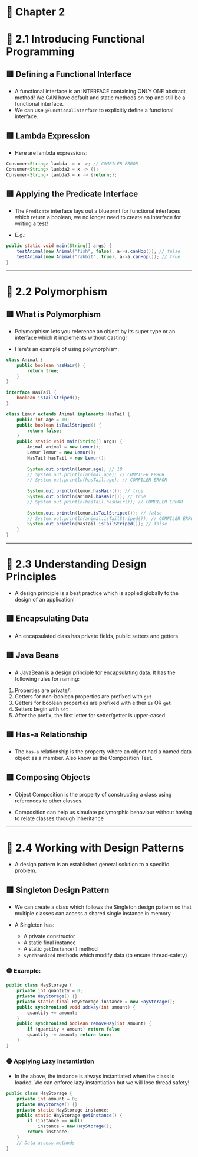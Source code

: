 <link href="../../styles.css" rel="stylesheet"></link>

# 📝 Chapter 2

# 🧠 2.1 Introducing Functional Programming

## 🟥 Defining a Functional Interface
* A functional interface is an INTERFACE containing ONLY ONE abstract method! We CAN have default and static methods on top and still be a functional interface.
* We can use `@FunctionalInterface` to explicitly define a functional interface.

## 🟥 Lambda Expression

* Here are lambda expressions:

```java
Consumer<String> lambda  = x ->; // COMPILER ERROR
Consumer<String> lambda2 = x -> {};
Consumer<String> lambda3 = x -> {return;};
```

## 🟥 Applying the Predicate Interface

* The `Predicate` interface lays out a blueprint for functional interfaces which return a boolean, we no longer need to create an interface for writing a test!

* E.g.:

```java
public static void main(String[] args) {
    testAnimal(new Animal("fish", false), a->a.canHop()); // false
    testAnimal(new Animal("rabbit", true), a->a.canHop()); // true
}
```

<hr>

# 🧠 2.2 Polymorphism

## 🟥 What is Polymorphism
* Polymorphism lets you reference an object by its super type or an interface which it implements without casting!

* Here's an example of using polymorphism:

```java
class Animal {
	public boolean hasHair() {
		return true;
	}
}

interface HasTail {
	boolean isTailStriped();
}

class Lemur extends Animal implements HasTail {
	public int age = 10;
	public boolean isTailStriped() {
		return false;
	}
    public static void main(String[] args) {
        Animal animal = new Lemur();
        Lemur lemur = new Lemur();
        HasTail hasTail = new Lemur();
        
        System.out.println(lemur.age); // 10
        // System.out.println(animal.age); // COMPILER ERROR
        // System.out.println(hasTail.age); // COMPILER ERROR
        
        System.out.println(lemur.hasHair()); // true
        System.out.println(animal.hasHair()); // true
        // System.out.println(hasTail.hasHair()); // COMPILER ERROR
        
        System.out.println(lemur.isTailStriped()); // false
        // System.out.println(animal.isTailStriped()); // COMPILER ERROR
        System.out.println(hasTail.isTailStriped()); // false
	}
}
```

<hr>

# 🧠 2.3 Understanding Design Principles

* A design principle is a best practice which is applied globally to the design of an applicationl

## 🟥 Encapsulating Data
* An encapsulated class has private fields, public setters and getters

## 🟥 Java Beans
* A JavaBean is a design principle for encapsulating data. It has the following rules for naming:
1) Properties are private/.
2) Getters for non-boolean properties are prefixed with `get`
3) Getters for boolean properties are prefixed with either `is` OR `get`
4) Setters begin with `set`
5) After the prefix, the first letter for setter/getter is upper-cased


## 🟥 Has-a Relationship

* The `has-a` relationship is the property where an object had a named data object as a member. Also know as the Composition Test.

## 🟥 Composing Objects

* Object Composition is the property of constructing a class using references to other classes.

* Composition can help us simulate polymorphic behaviour without having to relate classes through inheritance

<hr>

# 🧠 2.4 Working with Design Patterns

* A design pattern is an established general solution to a specific problem.


## 🟥 Singleton Design Pattern

* We can create a class which follows the Singleton design pattern so that multiple classes can access a shared single instance in memory

* A Singleton has:
    - A private constructor
    - A static final instance
    - A static `getInstance()` method
    - `synchronized` methods which modify data (to ensure thread-safety)

### 🟡 Example: 

```java
public class HayStorage {
    private int quantity = 0;
    private HayStorage() {}
    private static final HayStorage instance = new HayStorage();
    public synchronized void addHay(int amount) {
        quantity += amount;
    }
    public synchronized boolean removeHay(int amount) {
        if (quantity < amount) return false
        quantity -= amount; return true;
    }
}
``` 

### 🟡 Applying Lazy Instantiation

* In the above, the instance is always instantiated when the class is loaded. We can enforce lazy instantiation but we will lose thread safety!

```java
public class HayStorage {
    private int amount = 0;
    private HayStorage() {}
    private static HayStorage instance;
    public static HayStorage getInstance() {
        if (instance == null)
            instance = new HayStorage();
        return instance;
    }
    // Data access methods
}
```